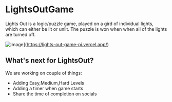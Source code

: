 # LightsOutGame
Lights Out is a logic/puzzle game, played on a gird of individual lights, which can either be lit or unlit. The puzzle is won when when all of the lights are turned off.

![image](https://user-images.githubusercontent.com/54276938/173589525-bd490f57-7130-4baf-be5b-ac2e81674531.png)](https://lights-out-game-pi.vercel.app/)

## What's next for LightsOut?

We are working on couple of things:

- Adding Easy,Medium,Hard Levels
- Adding a timer when game starts
- Share the time of completion on socials

